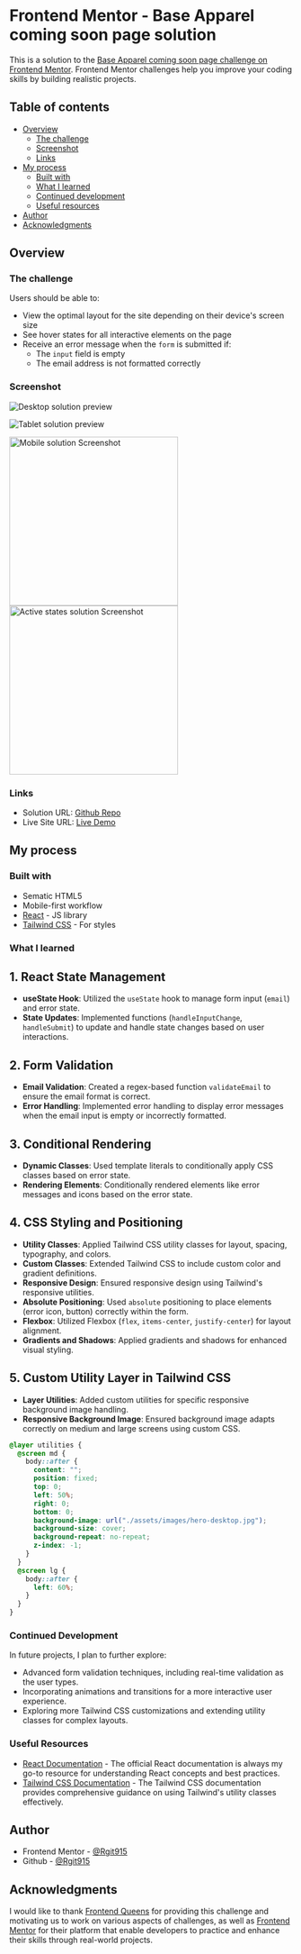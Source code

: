 # Frontend Mentor - Base Apparel coming soon page solution

This is a solution to the [Base Apparel coming soon page challenge on Frontend Mentor](https://www.frontendmentor.io/challenges/base-apparel-coming-soon-page-5d46b47f8db8a7063f9331a0). Frontend Mentor challenges help you improve your coding skills by building realistic projects.

## Table of contents

- [Overview](#overview)
  - [The challenge](#the-challenge)
  - [Screenshot](#screenshot)
  - [Links](#links)
- [My process](#my-process)
  - [Built with](#built-with)
  - [What I learned](#what-i-learned)
  - [Continued development](#continued-development)
  - [Useful resources](#useful-resources)
- [Author](#author)
- [Acknowledgments](#acknowledgments)

## Overview

### The challenge

Users should be able to:

- View the optimal layout for the site depending on their device's screen size
- See hover states for all interactive elements on the page
- Receive an error message when the `form` is submitted if:
  - The `input` field is empty
  - The email address is not formatted correctly

### Screenshot

![Desktop solution preview](https://github.com/Rgit915/base-apparel-coming-soon-page/tree/master/src/assets/solution/desktop-solution-preview.jpg)

![Tablet solution preview](https://github.com/Rgit915/base-apparel-coming-soon-page/tree/master/src/assets/solution/tablet-solution-preview.jpg)

<div>
       <img src="./src/assets/solution/mobile-solution-preview.png" alt="Mobile solution Screenshot" width="300">  <img src="./src/assets/images/solution/active-states-solution-preview.png" alt="Active states solution Screenshot" width="300">
</div>


### Links

- Solution URL: [Github Repo](https://github.com/Rgit915/base-apparel-coming-soon-page)
- Live Site URL: [Live Demo](https://base-apparel-coming-soon-rora.netlify.app)

## My process

### Built with

- Sematic HTML5
- Mobile-first workflow
- [React](https://reactjs.org/) - JS library
- [Tailwind CSS](https://tailwindcss.com/) - For styles

### What I learned

## 1. React State Management
- **useState Hook**: Utilized the `useState` hook to manage form input (`email`) and error state.
- **State Updates**: Implemented functions (`handleInputChange`, `handleSubmit`) to update and handle state changes based on user interactions.

## 2. Form Validation
- **Email Validation**: Created a regex-based function `validateEmail` to ensure the email format is correct.
- **Error Handling**: Implemented error handling to display error messages when the email input is empty or incorrectly formatted.

## 3. Conditional Rendering
- **Dynamic Classes**: Used template literals to conditionally apply CSS classes based on error state.
- **Rendering Elements**: Conditionally rendered elements like error messages and icons based on the error state.

## 4. CSS Styling and Positioning
- **Utility Classes**: Applied Tailwind CSS utility classes for layout, spacing, typography, and colors.
- **Custom Classes**: Extended Tailwind CSS to include custom color and gradient definitions.
- **Responsive Design**: Ensured responsive design using Tailwind's responsive utilities.
- **Absolute Positioning**: Used `absolute` positioning to place elements (error icon, button) correctly within the form.
- **Flexbox**: Utilized Flexbox (`flex`, `items-center`, `justify-center`) for layout alignment.
- **Gradients and Shadows**: Applied gradients and shadows for enhanced visual styling.


## 5. Custom Utility Layer in Tailwind CSS
- **Layer Utilities**: Added custom utilities for specific responsive background image handling.
- **Responsive Background Image**: Ensured background image adapts correctly on medium and large screens using custom CSS.

```css
@layer utilities {
  @screen md {
    body::after {
      content: "";
      position: fixed;
      top: 0;
      left: 50%;
      right: 0;
      bottom: 0;
      background-image: url("./assets/images/hero-desktop.jpg");
      background-size: cover;
      background-repeat: no-repeat;
      z-index: -1;
    }
  }
  @screen lg {
    body::after {
      left: 60%;
    }
  }
}

```
### Continued Development

In future projects, I plan to further explore:

- Advanced form validation techniques, including real-time validation as the user types.
- Incorporating animations and transitions for a more interactive user experience.
- Exploring more Tailwind CSS customizations and extending utility classes for complex layouts.

### Useful Resources

- [React Documentation](https://reactjs.org/docs/getting-started.html) - The official React documentation is always my go-to resource for understanding React concepts and best practices.
- [Tailwind CSS Documentation](https://tailwindcss.com/docs) - The Tailwind CSS documentation provides comprehensive guidance on using Tailwind's utility classes effectively.


## Author

- Frontend Mentor - [@Rgit915](https://www.frontendmentor.io/profile/yourusername)
- Github - [@Rgit915](https://www.twitter.com/yourusername)

## Acknowledgments
I would like to thank [Frontend Queens](https://beacons.ai/frontendqueens) for providing this challenge and motivating us to work on various aspects of challenges, as well as [Frontend Mentor](https://www.frontendmentor.io/) for their platform that enable developers to practice and enhance their skills through real-world projects.